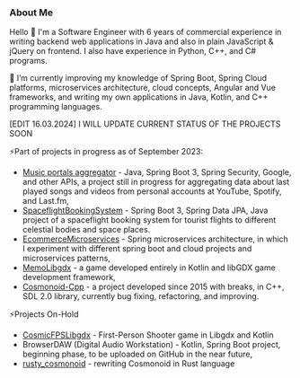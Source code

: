 <!--
**Patriqu/Patriqu** is a ✨ _special_ ✨ repository because its `README.md` (this file) appears on your GitHub profile.

Here are some ideas to get you started:

- 🔭 I’m currently working on ...
- 🌱 I’m currently learning ...
- 👯 I’m looking to collaborate on ...
- 🤔 I’m looking for help with ...
- 💬 Ask me about ...
- 📫 How to reach me: ...
- 😄 Pronouns: ...
- ⚡ Fun fact: ...
-->

### About Me
Hello 👋 I'm a Software Engineer with 6 years of commercial experience in writing backend web applications in Java and also in plain JavaScript & jQuery on frontend. I also have experience in Python, C++, and C# programs.

🌱 I’m currently improving my knowledge of Spring Boot, Spring Cloud platforms, microservices architecture, cloud concepts, Angular and Vue frameworks, and writing my own applications in Java, Kotlin, and C++ programming languages.

[EDIT 16.03.2024] I WILL UPDATE CURRENT STATUS OF THE PROJECTS SOON

⚡Part of projects in progress as of September 2023:
- [Music portals aggregator](https://github.com/Patriqu/MusicPortalsAggregator) - Java, Spring Boot 3, Spring Security, Google, and other APIs, a project still in progress for aggregating data about last played songs and videos from personal accounts at YouTube, Spotify, and Last.fm,
- [SpaceflightBookingSystem](https://github.com/Patriqu/SpaceflightBookingSystem) - Spring Boot 3, Spring Data JPA, Java project of a spaceflight booking system for tourist flights to different celestial bodies and space places.
- [EcommerceMicroservices](https://github.com/Patriqu/EcommerceMicroservices) - Spring microservices architecture, in which I experiment with different spring boot and cloud projects and microservices patterns,
- [MemoLibgdx](https://github.com/Patriqu/MemoLibgdx) - a game developed entirely in Kotlin and libGDX game development framework,
- [Cosmonoid-Cpp](https://github.com/Patriqu/Cosmonoid-Cpp) - a project developed since 2015 with breaks, in C++, SDL 2.0 library, currently bug fixing, refactoring, and improving.

⚡Projects On-Hold
- [CosmicFPSLibgdx](https://github.com/Patriqu/CosmicFPSLibgdx) - First-Person Shooter game in Libgdx and Kotlin
- BrowserDAW (Digital Audio Workstation) - Kotlin, Spring Boot project, beginning phase, to be uploaded on GitHub in the near future,
- [rusty_cosmonoid](https://github.com/Patriqu/rusty_cosmonoid) - rewriting Cosmonoid in Rust language
